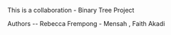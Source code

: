 This is a collaboration - Binary Tree Project

Authors -- Rebecca Frempong - Mensah , Faith Akadi



